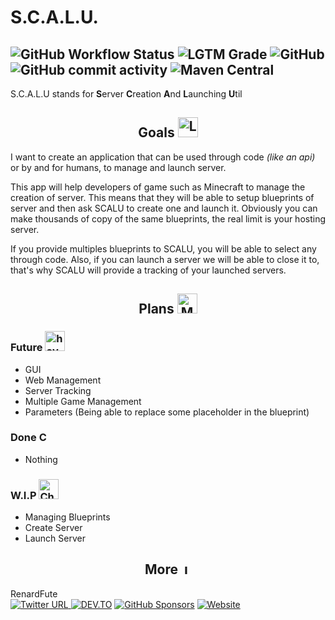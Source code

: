 
# S.C.A.L.U.
![GitHub Workflow Status](https://img.shields.io/github/workflow/status/renardfute/SCALU/Java%20CI%20with%20Maven?logo=github&style=for-the-badge) ![LGTM Grade](https://img.shields.io/lgtm/grade/java/github/renardfute/SCALU?label=%20&logo=lgtm&style=for-the-badge) ![GitHub](https://img.shields.io/github/license/renardfute/scalu?logo=BookStack&logoColor=white&style=for-the-badge) ![GitHub commit activity](https://img.shields.io/github/commit-activity/m/renardfute/SCALU?label=ACTIVITY&logo=Clockify&style=for-the-badge) ![Maven Central](https://img.shields.io/maven-central/v/renardfute/SCALU?label=%20VERSION&logo=Apache-Maven&style=for-the-badge)    
--
S.C.A.L.U stands for **S**erver **C**reation **A**nd **L**aunching **U**til  
  
## <center>Goals <img alt="Looking far" src="https://media.giphy.com/media/ru1eqgLUBILiY9JH4v/giphy.gif?cid=ecf05e47pw8ibpr60wcfg2cyox0eh2xpanc2j89amyrrl4bx&amp;rid=giphy.gif&amp;ct=s" width="32"/></center>  

I want to create an application that can be used through code *(like an api)* or by and for humans, to manage and launch server.

This app will help developers of game such as Minecraft to manage the creation of server. This means that they will be able to setup blueprints of server and then ask SCALU to create one and launch it. Obviously you can make thousands of copy of the same blueprints, the real limit is your hosting server.

If you provide multiples blueprints to SCALU, you will be able to select any through code. Also, if you can launch a server we will be able to close it to, that's why SCALU will provide a tracking of your launched servers.

## <center>Plans <img alt="Map" src="https://media.giphy.com/media/j1yDpaiHugL1wHWUFQ/giphy.gif?cid=ecf05e47na7gwzq8f9c9x04w6x3hmvu0zacies0hd0jet90b&rid=giphy.gif&ct=s" width="32"/></center>  

### Future <img alt="hoverboard" src="https://media.giphy.com/media/e5GitDU4gl764KoqQ0/giphy.gif?cid=ecf05e47ganbdsic3gwurxjxwqg11xc9uddcs78eakklu79a&rid=giphy.gif&ct=s" width="32"/>

- GUI
- Web Management
- Server Tracking
- Multiple Game Management
- Parameters (Being able to replace some placeholder in the blueprint)

### Done <img alt="Check" src="https://media.giphy.com/media/BNikicO9hwjNJETf03/giphy.gif?cid=790b761184bec1abfff1419d6be32f7d8ae39388176f59a7&rid=giphy.gif&ct=s" width="16" />

- Nothing

### W.I.P <img alt="Check" src="https://media.giphy.com/media/Re42v0a6GSmJT09jUd/giphy.gif?cid=ecf05e47sqfj6l6gnlyykyk10x8pixeg70jv37shb45x8xdn&rid=giphy.gif&ct=s" width="32" />

- Managing Blueprints
- Create Server
- Launch Server

## <center> More <img alt="Infos" src="https://media.giphy.com/media/6P1yUmliD12R0YqWBh/giphy.gif?cid=ecf05e47kkcjdywe6i8nhq7rydg9g2yr2bksoupqjd0888hd&rid=giphy.gif&ct=s" width="16"/>

RenardFute   
[![Twitter URL](https://img.shields.io/twitter/url?color=1DA1F2&label=Twitter%20&logo=twitter&logoColor=white&style=for-the-badge&url=https%3A%2F%2Ftwitter.com%2Ffute_renard)
](https://twitter.com/fute_renard) [![DEV.TO](https://img.shields.io/static/v1?style=for-the-badge&logo=dev.to&message=%20&label=DEV.TO&color=003E54&link=https://google.com)](https://dev.to/renardfute) [![GitHub Sponsors](https://img.shields.io/github/sponsors/renardfute?logo=Github-sponsors&style=for-the-badge&color=EA4AAA)](https://github.com/sponsors/RenardFute) [![Website](https://img.shields.io/website?down_message=OFFLINE&logoColor=white&style=for-the-badge&up_message=ONLINE&url=https%3A%2F%2Frenardfute.fr)](https://renardfute.fr)
